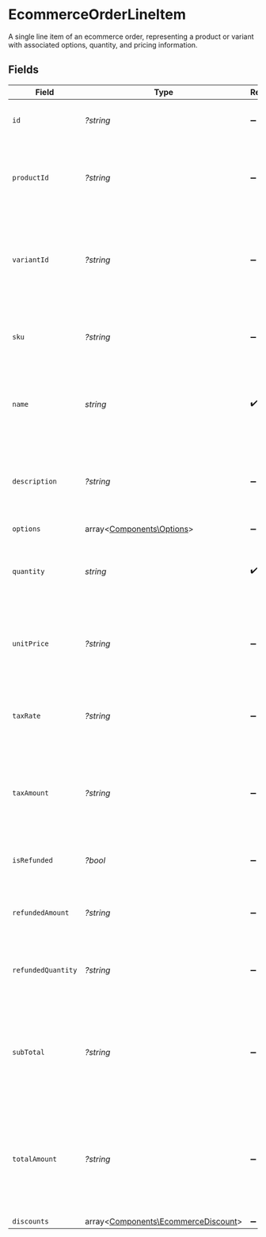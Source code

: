 # EcommerceOrderLineItem

A single line item of an ecommerce order, representing a product or variant with associated options, quantity, and pricing information.


## Fields

| Field                                                                                                        | Type                                                                                                         | Required                                                                                                     | Description                                                                                                  | Example                                                                                                      |
| ------------------------------------------------------------------------------------------------------------ | ------------------------------------------------------------------------------------------------------------ | ------------------------------------------------------------------------------------------------------------ | ------------------------------------------------------------------------------------------------------------ | ------------------------------------------------------------------------------------------------------------ |
| `id`                                                                                                         | *?string*                                                                                                    | :heavy_minus_sign:                                                                                           | A unique identifier for an object.                                                                           | 12345                                                                                                        |
| `productId`                                                                                                  | *?string*                                                                                                    | :heavy_minus_sign:                                                                                           | A unique identifier for the product associated with the line item.                                           | def456                                                                                                       |
| `variantId`                                                                                                  | *?string*                                                                                                    | :heavy_minus_sign:                                                                                           | A unique identifier for the variant of the product associated with the line item, if applicable.             | ghi789                                                                                                       |
| `sku`                                                                                                        | *?string*                                                                                                    | :heavy_minus_sign:                                                                                           | The SKU of the product or variant associated with the line item.                                             | MBP123-16GB-SILVER-13                                                                                        |
| `name`                                                                                                       | *string*                                                                                                     | :heavy_check_mark:                                                                                           | The name of the product or variant associated with the line item.                                            | Midnight 16inch MacBook Pro                                                                                  |
| `description`                                                                                                | *?string*                                                                                                    | :heavy_minus_sign:                                                                                           | The description of the product or variant associated with the line item.                                     | Powerful and portable, the MacBook Pro is perfect for professionals and creatives.                           |
| `options`                                                                                                    | array<[Components\Options](../../Models/Components/Options.md)>                                              | :heavy_minus_sign:                                                                                           | N/A                                                                                                          |                                                                                                              |
| `quantity`                                                                                                   | *string*                                                                                                     | :heavy_check_mark:                                                                                           | The quantity of the product or variant associated with the line item.                                        | 2                                                                                                            |
| `unitPrice`                                                                                                  | *?string*                                                                                                    | :heavy_minus_sign:                                                                                           | The unit price of the product or variant associated with the line item.                                      | 19.99                                                                                                        |
| `taxRate`                                                                                                    | *?string*                                                                                                    | :heavy_minus_sign:                                                                                           | The tax rate applied to the product or variant associated with the line item.                                | 0.08                                                                                                         |
| `taxAmount`                                                                                                  | *?string*                                                                                                    | :heavy_minus_sign:                                                                                           | The total tax amount applied to the product or variant associated with the line item.                        | 1.6                                                                                                          |
| `isRefunded`                                                                                                 | *?bool*                                                                                                      | :heavy_minus_sign:                                                                                           | Whether the line item has been refunded.                                                                     | false                                                                                                        |
| `refundedAmount`                                                                                             | *?string*                                                                                                    | :heavy_minus_sign:                                                                                           | The amount of the line item that has been refunded.                                                          | 0                                                                                                            |
| `refundedQuantity`                                                                                           | *?string*                                                                                                    | :heavy_minus_sign:                                                                                           | The quantity of the line item that has been refunded.                                                        | 0                                                                                                            |
| `subTotal`                                                                                                   | *?string*                                                                                                    | :heavy_minus_sign:                                                                                           | The sub total for the product(s) or variant associated with the line item, excluding taxes and discounts.    | 43.18                                                                                                        |
| `totalAmount`                                                                                                | *?string*                                                                                                    | :heavy_minus_sign:                                                                                           | The total amount for the product(s) or variant associated with the line item, including taxes and discounts. | 43.18                                                                                                        |
| `discounts`                                                                                                  | array<[Components\EcommerceDiscount](../../Models/Components/EcommerceDiscount.md)>                          | :heavy_minus_sign:                                                                                           | N/A                                                                                                          |                                                                                                              |